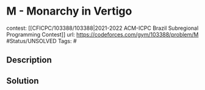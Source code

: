 # M - Monarchy in Vertigo

contest: [[CFICPC/103388/103388|2021-2022 ACM-ICPC Brazil Subregional Programming Contest]]
url: https://codeforces.com/gym/103388/problem/M
#Status/UNSOLVED
Tags: #

## Description

## Solution

